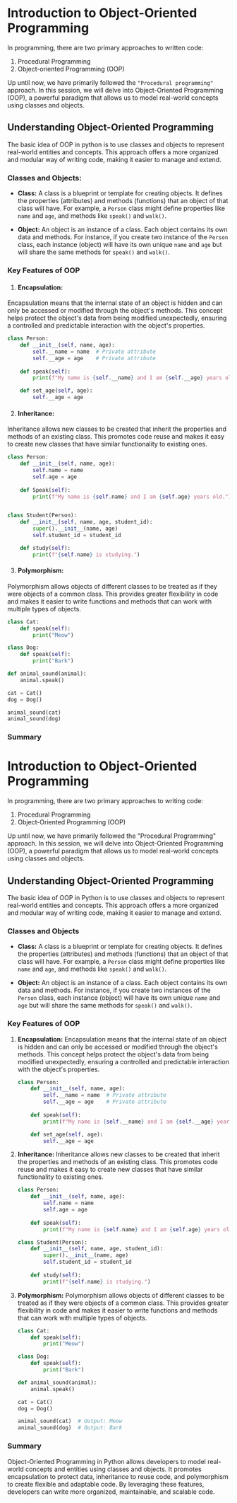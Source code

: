 # Introduction to Object-Oriented Programming
In programming, there are two primary approaches to written code:
1. Procedural Programming
2. Object-oriented Programming (OOP)

Up until now, we have primarily followed the `"Procedural programming"` approach. In this session, we will delve into Object-Oriented Programming (OOP), a powerful paradigm that allows us to model real-world concepts using classes and objects.

## Understanding Object-Oriented Programming
The basic idea of OOP in python is to use classes and objects to represent real-world entities and concepts. This approach offers a more organized and modular way of writing code, making it easier to manage and extend.

### Classes and Objects:
- **Class:** A class is a blueprint or template for creating objects. It defines the properties (attributes) and methods (functions) that an object of that class will have. For example, a `Person` class might define properties like `name` and `age`, and methods like `speak()` and `walk()`.

- **Object:** An object is an instance of a class. Each object contains its own data and methods. For instance, if you create two instance of the `Person` class, each instance (object) will have its own unique `name` and `age` but will share the same methods for `speak()` and `walk()`.

### Key Features of OOP
1. #### Encapsulation:
Encapsulation means that the internal state of an object is hidden and can only be accessed or modified through the object's methods. This concept helps protect the object's data from being modified unexpectedly, ensuring a controlled and predictable interaction with the object's properties.
```python
class Person:
    def __init__(self, name, age):
        self.__name = name  # Private attribute
        self.__age = age    # Private attribute
    
    def speak(self):
        print(f"My name is {self.__name} and I am {self.__age} years old.")

    def set_age(self, age):
        self.__age = age
```
2. #### Inheritance:
Inheritance allows new classes to be created that inherit the properties and methods of an existing class. This promotes code reuse and makes it easy to create new classes that have similar functionality to existing ones.
```python
class Person:
    def __init__(self, name, age):
        self.name = name
        self.age = age
    
    def Speak(self):
        print(f"My name is {self.name} and I am {self.age} years old.")


class Student(Person):
    def __init__(self, name, age, student_id):
        super().__init__(name, age)
        self.student_id = student_id

    def study(self):
        print(f"{self.name} is studying.")
```
3. #### Polymorphism:
Polymorphism allows objects of different classes to be treated as if they were objects of a common class. This provides greater flexibility in code and makes it easier to write functions and methods that can work with multiple types of objects.
```python
class Cat:
    def speak(self):
        print("Meow")

class Dog:
    def speak(self):
        print("Bark")

def animal_sound(animal):
    animal.speak()

cat = Cat()
dog = Dog()

animal_sound(cat)
animal_sound(dog)
```
### Summary
# Introduction to Object-Oriented Programming

In programming, there are two primary approaches to writing code:
1. Procedural Programming
2. Object-Oriented Programming (OOP)

Up until now, we have primarily followed the "Procedural Programming" approach. In this session, we will delve into Object-Oriented Programming (OOP), a powerful paradigm that allows us to model real-world concepts using classes and objects.

## Understanding Object-Oriented Programming

The basic idea of OOP in Python is to use classes and objects to represent real-world entities and concepts. This approach offers a more organized and modular way of writing code, making it easier to manage and extend.

### Classes and Objects

- **Class:** A class is a blueprint or template for creating objects. It defines the properties (attributes) and methods (functions) that an object of that class will have. For example, a `Person` class might define properties like `name` and `age`, and methods like `speak()` and `walk()`.
  
- **Object:** An object is an instance of a class. Each object contains its own data and methods. For instance, if you create two instances of the `Person` class, each instance (object) will have its own unique `name` and `age` but will share the same methods for `speak()` and `walk()`.

### Key Features of OOP

1. **Encapsulation:** 
   Encapsulation means that the internal state of an object is hidden and can only be accessed or modified through the object's methods. This concept helps protect the object's data from being modified unexpectedly, ensuring a controlled and predictable interaction with the object's properties.

   ```python
   class Person:
       def __init__(self, name, age):
           self.__name = name  # Private attribute
           self.__age = age    # Private attribute
       
       def speak(self):
           print(f"My name is {self.__name} and I am {self.__age} years old.")

       def set_age(self, age):
           self.__age = age
   ```

2. **Inheritance:** 
   Inheritance allows new classes to be created that inherit the properties and methods of an existing class. This promotes code reuse and makes it easy to create new classes that have similar functionality to existing ones.

   ```python
   class Person:
       def __init__(self, name, age):
           self.name = name
           self.age = age
       
       def speak(self):
           print(f"My name is {self.name} and I am {self.age} years old.")
   
   class Student(Person):
       def __init__(self, name, age, student_id):
           super().__init__(name, age)
           self.student_id = student_id
       
       def study(self):
           print(f"{self.name} is studying.")
   ```

3. **Polymorphism:** 
   Polymorphism allows objects of different classes to be treated as if they were objects of a common class. This provides greater flexibility in code and makes it easier to write functions and methods that can work with multiple types of objects.

   ```python
   class Cat:
       def speak(self):
           print("Meow")
   
   class Dog:
       def speak(self):
           print("Bark")
   
   def animal_sound(animal):
       animal.speak()
   
   cat = Cat()
   dog = Dog()
   
   animal_sound(cat)  # Output: Meow
   animal_sound(dog)  # Output: Bark
   ```

### Summary
Object-Oriented Programming in Python allows developers to model real-world concepts and entities using classes and objects. It promotes encapsulation to protect data, inheritance to reuse code, and polymorphism to create flexible and adaptable code. By leveraging these features, developers can write more organized, maintainable, and scalable code.
